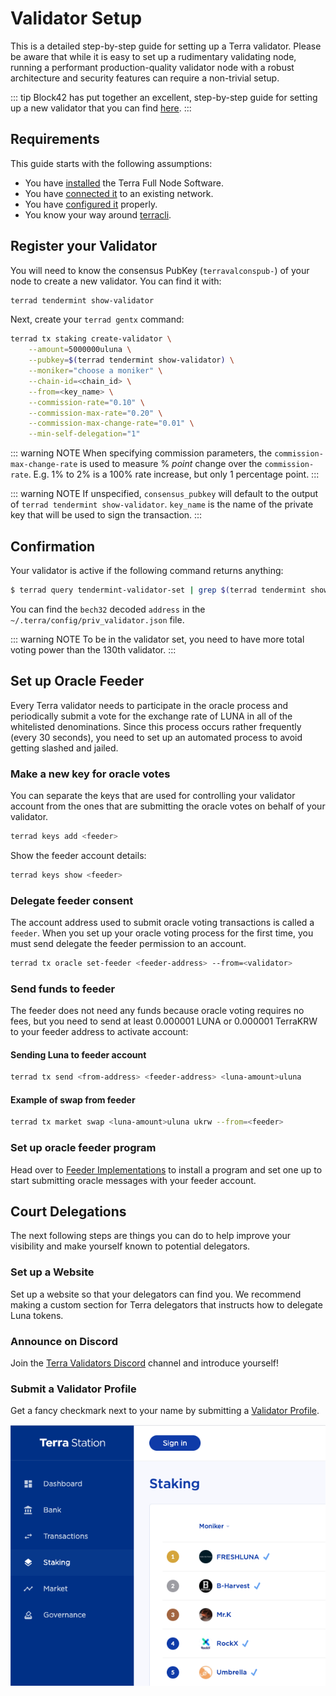 # Validator Setup

This is a detailed step-by-step guide for setting up a Terra validator. Please be aware that while it is easy to set up a rudimentary validating node, running a performant production-quality validator node with a robust architecture and security features can require a non-trivial setup.

::: tip
Block42 has put together an excellent, step-by-step guide for setting up a new validator that you can find [here](https://medium.com/block42-blockchain-company/how-to-setup-a-terra-luna-validator-node-860d8ea7aea2).
:::

## Requirements

This guide starts with the following assumptions:

- You have [installed](../node/installation) the Terra Full Node Software.
- You have [connected it](../node/join-network) to an existing network.
- You have [configured it](../node/config) properly.
- You know your way around [terracli](../terracli).

## Register your Validator

You will need to know the consensus PubKey (`terravalconspub-`) of your node to create a new validator. You can find it with:

```bash
terrad tendermint show-validator
```

Next, create your `terrad gentx` command:

```bash
terrad tx staking create-validator \
    --amount=5000000uluna \
    --pubkey=$(terrad tendermint show-validator) \
    --moniker="choose a moniker" \
    --chain-id=<chain_id> \
    --from=<key_name> \
    --commission-rate="0.10" \
    --commission-max-rate="0.20" \
    --commission-max-change-rate="0.01" \
    --min-self-delegation="1"
```

::: warning NOTE
When specifying commission parameters, the `commission-max-change-rate` is used to measure % _point_ change over the `commission-rate`. E.g. 1% to 2% is a 100% rate increase, but only 1 percentage point.
:::

::: warning NOTE
If unspecified, `consensus_pubkey` will default to the output of `terrad tendermint show-validator`. `key_name` is the name of the private key that will be used to sign the transaction.
:::

## Confirmation

Your validator is active if the following command returns anything:

```bash
$ terrad query tendermint-validator-set | grep $(terrad tendermint show-validator | jq '.key' -r) -B 4 -A 1
```

You can find the `bech32` decoded `address` in the `~/.terra/config/priv_validator.json` file.

::: warning NOTE
To be in the validator set, you need to have more total voting power than the 130th validator.
:::

## Set up Oracle Feeder

Every Terra validator needs to participate in the oracle process and periodically submit a vote for the exchange rate of LUNA in all of the whitelisted denominations. Since this process occurs rather frequently (every 30 seconds), you need to set up an automated process to avoid getting slashed and jailed.

### Make a new key for oracle votes

You can separate the keys that are used for controlling your validator account from the ones that are submitting the oracle votes on behalf of your validator.

```bash
terrad keys add <feeder>
```

Show the feeder account details:

```bash
terrad keys show <feeder>
```

### Delegate feeder consent

The account address used to submit oracle voting transactions is called a `feeder`. When you set up your oracle voting process for the first time, you must send delegate the feeder permission to an account.

```bash
terrad tx oracle set-feeder <feeder-address> --from=<validator>
```

### Send funds to feeder

The feeder does not need any funds because oracle voting requires no fees, but you need to send at least 0.000001 LUNA or 0.000001 TerraKRW to your feeder address to activate account:

#### Sending Luna to feeder account

```bash
terrad tx send <from-address> <feeder-address> <luna-amount>uluna
```

#### Example of swap from feeder

```bash
terrad tx market swap <luna-amount>uluna ukrw --from=<feeder>
```

### Set up oracle feeder program

Head over to [Feeder Implementations](./oracle.md#feeder-implementations) to install a program and set one up to start submitting oracle messages with your feeder account.

## Court Delegations

The next following steps are things you can do to help improve your visibility and make yourself known to potential delegators.

### Set up a Website

Set up a website so that your delegators can find you. We recommend making a custom section for Terra delegators that instructs how to delegate Luna tokens.

### Announce on Discord

Join the [Terra Validators Discord](https://discord.gg/ZHBuKda) channel and introduce yourself!

### Submit a Validator Profile

Get a fancy checkmark next to your name by submitting a [Validator Profile](https://github.com/terra-money/validator-profiles).

![validator-profile](/img/screens/validator-check.png)
